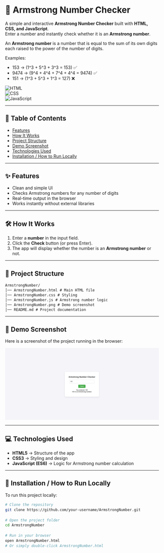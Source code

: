 # 🔢 Armstrong Number Checker  

A simple and interactive **Armstrong Number Checker** built with **HTML, CSS, and JavaScript**.  
Enter a number and instantly check whether it is an **Armstrong number**.  

An **Armstrong number** is a number that is equal to the sum of its own digits each raised to the power of the number of digits.  

Examples:  
- 153 → \(1^3 + 5^3 + 3^3 = 153\) ✅  
- 9474 → \(9^4 + 4^4 + 7^4 + 4^4 = 9474\) ✅  
- 151 → \(1^3 + 5^3 + 1^3 = 127\) ❌  

![HTML](https://img.shields.io/badge/HTML-5-orange)  
![CSS](https://img.shields.io/badge/CSS-3-blue)  
![JavaScript](https://img.shields.io/badge/JavaScript-ES6-yellow)  

---

## 📑 Table of Contents  
- [Features](#-features)  
- [How It Works](#-how-it-works)  
- [Project Structure](#-project-structure)  
- [Demo Screenshot](#-demo-screenshot)  
- [Technologies Used](#-technologies-used)  
- [Installation / How to Run Locally](#-installation--how-to-run-locally)  

---

## ✨ Features  
- Clean and simple UI  
- Checks Armstrong numbers for any number of digits  
- Real-time output in the browser  
- Works instantly without external libraries  

---

## 🛠 How It Works  
1. Enter a **number** in the input field.  
2. Click the **Check** button (or press Enter).  
3. The app will display whether the number is an **Armstrong number** or not.  

---

## 📂 Project Structure  
```
ArmstrongNumber/
│── ArmstrongNumber.html # Main HTML file
│── ArmstrongNumber.css # Styling
│── ArmstrongNumber.js # Armstrong number logic
│── ArmstrongNumber.png # Demo screenshot
│── README.md # Project documentation
```

---

## 📸 Demo Screenshot  
Here is a screenshot of the project running in the browser:  

![Demo Screenshot](ArmstrongNumber.png)  

---

## 💻 Technologies Used  
- **HTML5** → Structure of the app  
- **CSS3** → Styling and design  
- **JavaScript (ES6)** → Logic for Armstrong number calculation  

---

## 🚀 Installation / How to Run Locally  
To run this project locally:  

```bash
# Clone the repository
git clone https://github.com/your-username/ArmstrongNumber.git  

# Open the project folder
cd ArmstrongNumber  

# Run in your browser
open ArmstrongNumber.html  
# Or simply double-click ArmstrongNumber.html
